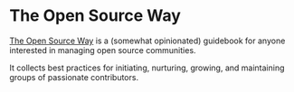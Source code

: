 # The Open Source Way

[The Open Source Way](https://www.theopensourceway.org/) is a (somewhat opinionated) guidebook for anyone interested in managing open source communities.

It collects best practices for initiating, nurturing, growing, and maintaining groups of passionate contributors.
